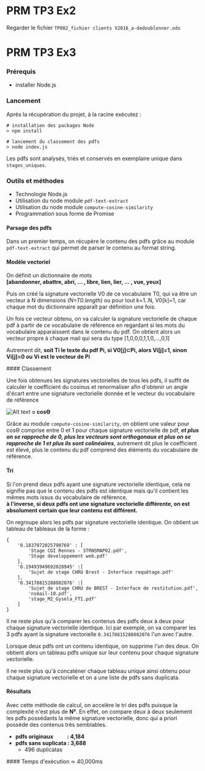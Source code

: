# PRM TP3 Ex2


Regarder le fichier `TP002_fichier clients V2016_a-dedoublonner.ods`

# PRM TP3 Ex3

### Prérequis
- installer Node.js

### Lancement
Après la récupération du projet, à la racine exécutez :
```
# installation des packages Node
> npm install

# lancement du classement des pdfs
> node index.js
```

Les pdfs sont analysés, triés et conservés en exemplaire unique dans `stages_uniques`.

### Outils et méthodes

- Technologie Node.js
- Utilisation du node module `pdf-text-extract`
- Utilisation du node module `compute-cosine-similarity`
- Programmation sous forme de Promise


#### Parsage des pdfs

Dans un premier temps, on récupère le contenu des pdfs grâce au module `pdf-text-extract` qui permet de parser le contenu au format string.

#### Modèle vectoriel

On définit un dictionnaire de mots  
__[abandonner, abattre, abri, ... , libre, lien, lier, ... , vue, yeux]__

Puis on créé la signature vectorielle V0 de ce vocabulaire T0, qui va être un vecteur à N dimensions *(N=T0.length)* ou pour tout k=1..N, V0[k]=1, car chaque mot du dictionnaire apparaît par définition une fois.

Un fois ce vecteur obtenu, on va calculer la signature vectorielle de chaque pdf à partir de ce vocabulaire de référence en regardant si les mots du vocabulaire apparaissent dans le contenu du pdf.
On obtient alors un vecteur propre à chaque mail qui sera du type [1,0,0,0,1,1,0,...,0,1]

Autrement dit, __soit Ti le texte du pdf Pi, si V0[j]⊂Pi, alors Vi[j]=1, sinon Vi[j]=0 ou Vi est le vecteur de Pi__


#### Classement

Une fois obtenues les signatures vectorielles de tous les pdfs, il suffit de calculer le coefficient du cosinus et renormaliser afin d'obtenir un angle d'écart entre une signature vectorielle donnée et le vecteur du vocabulaire de référence

![Alt text](https://cdn.rawgit.com/compute-io/cosine-similarity/bdef940bf4e6d320d2652b52f54f58cf2ea5d794/docs/img/eqn_similarity.svg "formule de la similarité cosinusal") __= cosϴ__

Grâce au module `compute-cosine-similarity`, on obtient une valeur pour cosϴ comprise entre 0 et 1 pour chaque signature vectorielle de pdf, __*et plus on se rapproche de 0, plus les vecteurs sont orthogonaux et plus on se rapproche de 1 et plus ils sont colinéaires*__, autrement dit plus le coefficient est élevé, plus le contenu du pdf comprend des éléments du vocabulaire de référence.


#### Tri

Si l'on prend deux pdfs ayant une signature vectorielle identique, cela ne signifie pas que le contenu des pdfs est identique mais qu'il contient les mêmes mots issus du vocabulaire de référence.  
__à l'inverse, si deux pdfs ont une signature vectorielle différente, on est absolument certain que leur contenu est différent.__

On regroupe alors les pdfs par signature vectorielle identique. On obtient un tableau de tableaux de la forme :
```
{
    '0.1837072025790769' : [
        'Stage CGI Rennes - STRNSMAP02.pdf',
        'Stage developpement web.pdf'
    ],
    '0.19493949692028945' :[
        'Sujet de stage CHRU Brest - Interface requêtage.pdf'
    ],
    '0.34178815288082076' :[
        'Sujet de stage CHRU de BREST - Interface de restitution.pdf',
        'nsmail-10.pdf',
        'stage_M2_Gysela_FTI.pdf'
    ]
}
```

Il ne reste plus qu'à comparer les contenus des pdfs deux à deux pour chaque signature vectorielle identique. Ici par exemple, on va comparer les 3 pdfs ayant la signature vectorielle `0.34178815288082076` l'un avec l'autre.  

Lorsque deux pdfs ont un contenu identique, on supprime l'un des deux. On obtient alors un tableau pdfs unique sur leur contenu pour chaque signature vectorielle.

Il ne reste plus qu'à concaténer chaque tableau unique ainsi obtenu pour chaque signature vectorielle et on a une liste de pdfs sans duplicata.

#### Résultats

Avec cette méthode de calcul, on accelère le tri des pdfs puisque la complexité n'est plus de __N²__. En effet, on compare deux à deux seulement les pdfs possédants la même signature vectorielle, donc qui a priori possède des contenus très semblables.

- __pdfs originaux &nbsp;&nbsp;&nbsp;&nbsp;&nbsp;&nbsp;&nbsp;&nbsp;&nbsp; : 4,184__
- __pdfs sans suplicata : 3,688__
	- 496 duplicatas


#### Temps d'exécution ≃ 40,000ms
